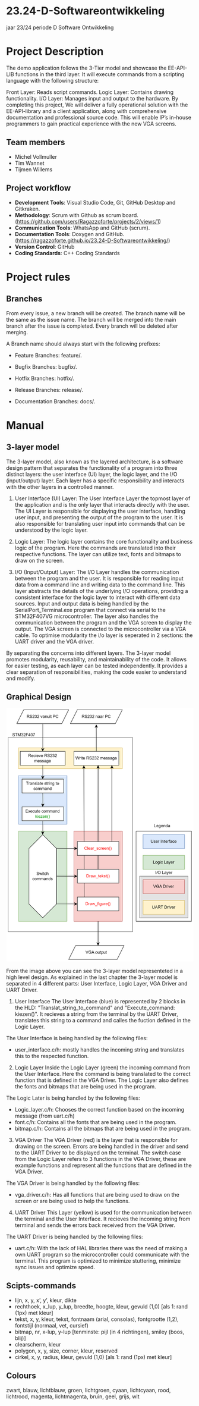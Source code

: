 # 23.24-D-Softwareontwikkeling
jaar 23/24 periode D Software Ontwikkeling

# Project Description
The demo application follows the 3-Tier model and showcase the EE-API-LIB functions in the third layer. It will execute commands from a scripting language with the following structure:

Front Layer: Reads script commands.
Logic Layer: Contains drawing functionality.
I/O Layer: Manages input and output to the hardware.
By completing this project, We will deliver a fully operational solution with the EE-API-library and a client application, along with comprehensive documentation and professional source code. This will enable IP’s in-house programmers to gain practical experience with the new VGA screens.

## Team members
- Michel Vollmuller
- Tim Wannet
- Tijmen Willems

## Project workflow
- **Development Tools**: Visual Studio Code, Git, GitHub Desktop and Gitkraken.
- **Methodology**: Scrum with Github as scrum board. (https://github.com/users/Ragazzoforte/projects/2/views/1)
- **Communication Tools**: WhatsApp and GitHub (scrum).
- **Documentation Tools**: Doxygen and GitHub. (https://ragazzoforte.github.io/23.24-D-Softwareontwikkeling/)
- **Version Control**: GitHub
- **Coding Standards**: C++ Coding Standards

# Project rules

## Branches
From every issue, a new branch will be created. The branch name will be the same as the issue name. The branch will be merged into the main branch after the issue is completed. Every branch will be deleted after merging.

A Branch name should always start with the following prefixes:

- Feature Branches: feature/. 

- Bugfix Branches: bugfix/. 
- Hotfix Branches: hotfix/.
- Release Branches: release/.
- Documentation Branches: docs/.

# Manual

## 3-layer model
The 3-layer model, also known as the layered architecture, is a software design pattern that separates the functionality of a program into three distinct layers: the user interface (UI) layer, the logic layer, and the I/O (input/output) layer. Each layer has a specific responsibility and interacts with the other layers in a controlled manner.

1. User Interface (UI) Layer:
The User Interface Layer the topmost layer of the application and is the only layer that interacts directly with the user. The UI Layer is responsible for displaying the user interface, handling user input, and presenting the output of the program to the user. It is also responsible for translating user input into commands that can be understood by the logic layer.

2. Logic Layer:
The logic layer contains the core functionality and business logic of the program. Here the commands are translated into their respective functions. 
The layer can utilize text, fonts and bitmaps to draw on the screen. 

3. I/O (Input/Output) Layer:
The I/O Layer handles the communication between the program and the user. It is responsible for reading input data from a command line and writing data to the command line.
This layer abstracts the details of the underlying I/O operations, providing a consistent interface for the logic layer to interact with different data sources.
Input and output data is being handled by the SerialPort_Terminal.exe program that connect via serial to the STM32F407VG microcontroller.
The layer also handles the communication between the program and the VGA screen to display the output.
The VGA screen is connected to the microcontroller via a VGA cable.
To optimise modularity the i/o layer is seperated in 2 sections: the UART driver and the VGA driver.

By separating the concerns into different layers. The 3-layer model promotes modularity, reusability, and maintainability of the code. It allows for easier testing, as each layer can be tested independently. It provides a clear separation of responsibilities, making the code easier to understand 
and modify.

## Graphical Design

![Local Image](./Doc/HLD.png)

From the image above you can see the 3-layer model representeted in a high level design.
As explained in the last chapter the 3-layer model is separated in 4 different parts: User Interface, Logic Layer, VGA Driver and UART Driver.


1. User Interface
The User Interface (blue) is represented by 2 blocks in the HLD: "Translat_string_to_command" and "Execute_command: kiezen()".
It recieves a string from the terminal by the UART Driver, translates this string to a command and calles the fuction defined in the Logic Layer.

The User Interface is being handled by the following files:
- user_interface.c/h: mostly handles the incoming string and translates this to the respected function.

2. Logic Layer
Inside the Logic Layer (green) the incoming command from the User Interface. Here the command is being translated to the correct function that is defined in the VGA Driver. The Logic Layer also defines the fonts and bitmaps that are being used in the program.

The Logic Later is being handled by the following files:
- Logic_layer.c/h: Chooses the correct function based on the incoming message (from uart.c/h)
- font.c/h: Contains all the fonts that are being used in the program.
- bitmap.c/h: Contains all the bitmaps that are being used in the program.

3. VGA Driver
The VGA Driver (red) is the layer that is responsible for drawing on the screen.
Errors are being handled in the driver and send to the UART Driver to be displayed on the terminal.
The switch case from the Logic Layer refers to 3 functions in the VGA Driver, these are example functions and represent all the functions that are defined in the VGA Driver.

The VGA Driver is being handled by the following files:
- vga_driver.c/h: Has all functions that are being used to draw on the screen or are being used to help the functions.

4. UART Driver
This Layer (yellow) is used for the communication between the terminal and the User Interface. It recieves the incoming string from terminal and sends the errors back received from the VGA Driver. 

The UART Driver is being handled by the following files:
- uart.c/h: With the lack of HAL libraries there was the need of making a own UART program so the microcontroller could communicate with the terminal. This program is optimized to minimize stuttering, minimize sync issues and optimize speed.

## Scipts-commands
- lijn, x, y, x’, y’, kleur, dikte
- rechthoek, x_lup, y_lup, breedte, hoogte, kleur, gevuld (1,0) [als 1: rand (1px) met kleur]
- tekst, x, y, kleur, tekst, fontnaam (arial, consolas), fontgrootte (1,2), fontstijl (normaal,
vet, cursief)
- bitmap, nr, x-lup, y-lup [tenminste: pijl (in 4 richtingen), smiley (boos, blij)]
- clearscherm, kleur
- polygon, x, y, size, corner, kleur, reserved
- cirkel, x, y, radius, kleur, gevuld (1,0) [als 1: rand (1px) met kleur]


## Colours
zwart, blauw, lichtblauw, groen, lichtgroen, cyaan, lichtcyaan, rood, lichtrood, magenta,
lichtmagenta, bruin, geel, grijs, wit 

